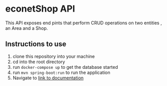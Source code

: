 # econetShop API

This API exposes end pints that perform CRUD operations on two entities , an Area and a Shop.

##  Instructions to use 

1. clone this repository into your machine 
2. cd into the root directory 
3. run `docker-compose up` to get the database started 
4. run `mvn spring-boot:run` to run the application 
5. Navigate to [link to documentation]( http://localhost:8080/swagger-ui.html)




